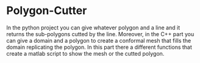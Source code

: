 # Polygon-Cutter
In the python project you can give whatever polygon and a line and it returns the sub-polygons cutted by the line.
Moreover, in the C++ part you can give a domain and a polygon to create a conformal mesh that fills the domain replicating the polygon.
In this part there a different functions that create a matlab script to show the mesh or the cutted polygon.
